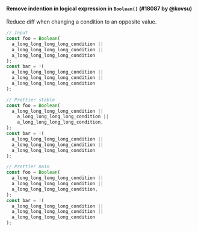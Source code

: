 #### Remove indention in logical expression in `Boolean()` (#18087 by @kovsu)

Reduce diff when changing a condition to an opposite value.

<!-- prettier-ignore -->
```js
// Input
const foo = Boolean(
  a_long_long_long_long_condition ||
  a_long_long_long_long_condition ||
  a_long_long_long_long_condition
);
const bar = !(
  a_long_long_long_long_condition ||
  a_long_long_long_long_condition ||
  a_long_long_long_long_condition
);

// Prettier stable
const foo = Boolean(
  a_long_long_long_long_condition ||
    a_long_long_long_long_condition ||
    a_long_long_long_long_condition,
);
const bar = !(
  a_long_long_long_long_condition ||
  a_long_long_long_long_condition ||
  a_long_long_long_long_condition
);

// Prettier main
const foo = Boolean(
  a_long_long_long_long_condition ||
  a_long_long_long_long_condition ||
  a_long_long_long_long_condition,
);
const bar = !(
  a_long_long_long_long_condition ||
  a_long_long_long_long_condition ||
  a_long_long_long_long_condition
);
```
